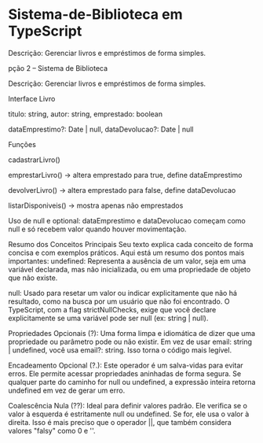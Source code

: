 # Sistema-de-Biblioteca em TypeScript
Descrição: Gerenciar livros e empréstimos de forma simples.

pção 2 – Sistema de Biblioteca

Descrição: Gerenciar livros e empréstimos de forma simples.

Interface Livro

titulo: string, autor: string, emprestado: boolean

dataEmprestimo?: Date | null, dataDevolucao?: Date | null

Funções

cadastrarLivro()

emprestarLivro() → altera emprestado para true, define dataEmprestimo

devolverLivro() → altera emprestado para false, define dataDevolucao

listarDisponiveis() → mostra apenas não emprestados

Uso de null e optional: dataEmprestimo e dataDevolucao começam como null e só recebem valor quando houver movimentação.

​Resumo dos Conceitos Principais
​Seu texto explica cada conceito de forma concisa e com exemplos práticos. Aqui está um resumo dos pontos mais importantes:
​undefined: Representa a ausência de um valor, seja em uma variável declarada, mas não inicializada, ou em uma propriedade de objeto que não existe.

​null: Usado para resetar um valor ou indicar explicitamente que não há resultado, como na busca por um usuário que não foi encontrado. O TypeScript, com a flag strictNullChecks, exige que você declare explicitamente se uma variável pode ser null (ex: string | null).

​Propriedades Opcionais (?): Uma forma limpa e idiomática de dizer que uma propriedade ou parâmetro pode ou não existir. Em vez de usar email: string | undefined, você usa email?: string. Isso torna o código mais legível.

​Encadeamento Opcional (?.): Este operador é um salva-vidas para evitar erros. Ele permite acessar propriedades aninhadas de forma segura. Se qualquer parte do caminho for null ou undefined, a expressão inteira retorna undefined em vez de gerar um erro.

​Coalescência Nula (??): Ideal para definir valores padrão. Ele verifica se o valor à esquerda é estritamente null ou undefined. Se for, ele usa o valor à direita. Isso é mais preciso que o operador ||, que também considera valores "falsy" como 0 e ''.
